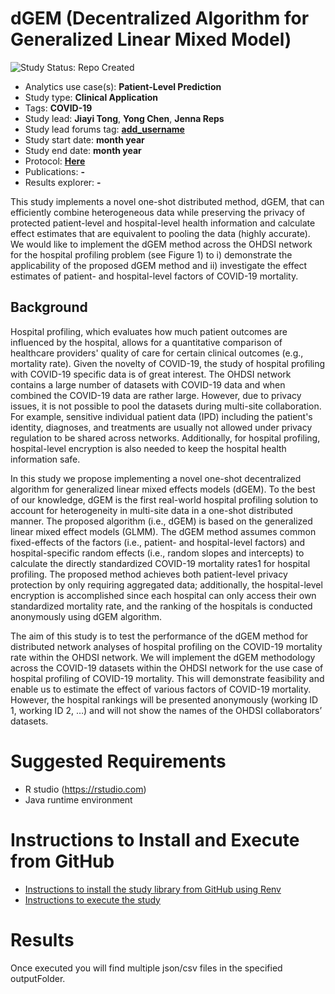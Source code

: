 dGEM (Decentralized Algorithm for Generalized Linear Mixed Model)
=============

<img src="https://img.shields.io/badge/Study%20Status-Repo%20Created-lightgray.svg" alt="Study Status: Repo Created">

- Analytics use case(s): **Patient-Level Prediction**
- Study type: **Clinical Application**
- Tags: **COVID-19**
- Study lead: **Jiayi Tong**, **Yong Chen**, **Jenna Reps**
- Study lead forums tag: **[add_username](https://forums.ohdsi.org/u/add_username)**
- Study start date: **month year**
- Study end date: **month year**
- Protocol: **[Here](https://github.com/ohdsi-studies/dGEMcovid/blob/master/extras/dGEM_Decentralized_Algorithm_for_Generalized_Linear_Mixed_Model_v0.3.docx)**
- Publications: **-**
- Results explorer: **-**

This study implements a novel one-shot distributed method, dGEM, that can efficiently combine heterogeneous data while preserving the privacy of protected patient-level and hospital-level health information and calculate effect estimates that are equivalent to pooling the data (highly accurate).  We would like to implement the dGEM method across the OHDSI network for the hospital profiling problem (see Figure 1) to i) demonstrate the applicability of the proposed dGEM method and ii) investigate the effect estimates of patient- and hospital-level factors of COVID-19 mortality. 

## Background
Hospital profiling, which evaluates how much patient outcomes are influenced by the hospital, allows for a quantitative comparison of healthcare providers' quality of care for certain clinical outcomes (e.g., mortality rate). Given the novelty of COVID-19, the study of hospital profiling with COVID-19 specific data is of great interest. The OHDSI network contains a large number of datasets with COVID-19 data and when combined the COVID-19 data are rather large. However, due to privacy issues, it is not possible to pool the datasets during multi-site collaboration. For example, sensitive individual patient data (IPD) including the patient's identity, diagnoses, and treatments are usually not allowed under privacy regulation to be shared across networks. Additionally, for hospital profiling, hospital-level encryption is also needed to keep the hospital health information safe.  

In this study we propose implementing a novel one-shot decentralized algorithm for generalized linear mixed effects models (dGEM). To the best of our knowledge, dGEM is the first real-world hospital profiling solution to account for heterogeneity in multi-site data in a one-shot distributed manner. The proposed algorithm (i.e., dGEM) is based on the generalized linear mixed effect models (GLMM). The dGEM method assumes common fixed-effects of the factors (i.e., patient- and hospital-level factors) and hospital-specific random effects (i.e., random slopes and intercepts) to calculate the directly standardized COVID-19 mortality rates1 for hospital profiling. The proposed method achieves both patient-level privacy protection by only requiring aggregated data; additionally, the hospital-level encryption is accomplished since each hospital can only access their own standardized mortality rate, and the ranking of the hospitals is conducted anonymously using dGEM algorithm.

The aim of this study is to test the performance of the dGEM method for distributed network analyses of hospital profiling on the COVID-19 mortality rate within the OHDSI network. We will implement the dGEM methodology across the COVID-19 datasets within the OHDSI network for the use case of hospital profiling of COVID-19 mortality. This will demonstrate feasibility and enable us to estimate the effect of various factors of COVID-19 mortality.  However, the hospital rankings will be presented anonymously (working ID 1, working ID 2, …) and will not show the names of the OHDSI collaborators’ datasets.


Suggested Requirements
===================
- R studio (https://rstudio.com)
- Java runtime environment

Instructions to Install and Execute from GitHub
========================================================

- [Instructions to install the study library from GitHub using Renv](STUDY-PACKAGE-SETUP.md)
- [Instructions to execute the study ](STUDY-PACKAGE-EXECUTE.md)

Results
========================================================
Once executed you will find multiple json/csv files in the specified outputFolder.
